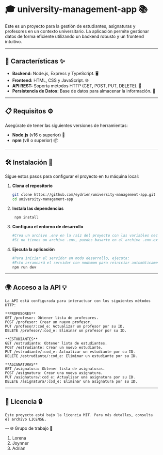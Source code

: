 # 🎓 **university-management-app** 📚

Este es un proyecto para la gestión de estudiantes, asignaturas y profesores en un contexto universitario. La aplicación permite gestionar datos de forma eficiente utilizando un backend robusto y un frontend intuitivo.

---

## 🔧 **Características** ✨

- **Backend:** Node.js, Express y TypeScript. 🖥️
- **Frontend:** HTML, CSS y JavaScript. 🌐
- **API REST:** Soporta métodos HTTP (GET, POST, PUT, DELETE). 🔄
- **Persistencia de Datos:** Base de datos para almacenar la información. 💾

---

## 📋 **Requisitos** ⚙️

Asegúrate de tener las siguientes versiones de herramientas:

- **Node.js** (v16 o superior) 🔑
- **npm** (v8 o superior) 📦

---

## 🛠️ **Instalación** 🚀

Sigue estos pasos para configurar el proyecto en tu máquina local:

1. **Clona el repositorio**
   ```bash
   git clone https://github.com/eydrien/university-management-app.git
   cd university-management-app

2. **Instala las dependencias**
   ```bash
    npm install

3. **Configura el entorno de desarrollo**
    ```bash
    #Crea un archivo .env en la raíz del proyecto con las variables necesarias (por ejemplo, conexión a la base de datos, puertos, etc.)
    #Si no tienes un archivo .env, puedes basarte en el archivo .env.example para configurarlo.

4. **Ejecuta la aplicación**
    ```bash
    #Para iniciar el servidor en modo desarrollo, ejecuta:
    #Esto arrancará el servidor con nodemon para reiniciar automáticamente en caso de cambios en el código.
    npm run dev

---
## **🌍 Acceso a la API 💡**

    La API está configurada para interactuar con los siguientes métodos HTTP:

    **PROFESORES**
    GET /profesor: Obtener lista de profesores.
    POST /profesor: Crear un nuevo profesor.
    PUT /profesor/:cod_e: Actualizar un profesor por su ID.
    DELETE /profesor/:cod_e: Eliminar un profesor por su ID.

    **ESTUDIANTES**
    GET /estrudiante: Obtener lista de estudiantes.
    POST /estrudiante: Crear un nuevo estudiante.
    PUT /estrudiante/:cod_e: Actualizar un estudiante por su ID.
    DELETE /estrudiante/:cod_e: Eliminar un estudiante por su ID.

    **ASIGNATURAS**
    GET /asignatura: Obtener lista de asignaturas.
    POST /asignatura: Crear una nueva asignatura.
    PUT /asignatura/:cod_e: Actualizar una asignatura por su ID.
    DELETE /asignatura/:cod_e: Eliminar una asignatura por su ID.

---


## **📄 Licencia 🔒**
    Este proyecto está bajo la licencia MIT. Para más detalles, consulta el archivo LICENSE.

--
🌐 Grupo de trabajo 📱
1. Lorena
2. Joynner
3. Adrian 
